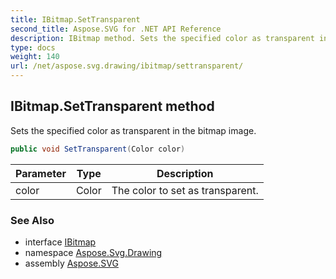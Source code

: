 ```yaml
---
title: IBitmap.SetTransparent
second_title: Aspose.SVG for .NET API Reference
description: IBitmap method. Sets the specified color as transparent in the bitmap image
type: docs
weight: 140
url: /net/aspose.svg.drawing/ibitmap/settransparent/
---
```

## IBitmap.SetTransparent method

Sets the specified color as transparent in the bitmap image.

```csharp
public void SetTransparent(Color color)
```

| Parameter | Type | Description |
| --- | --- | --- |
| color | Color | The color to set as transparent. |

### See Also

* interface [IBitmap](../)
* namespace [Aspose.Svg.Drawing](../../../aspose.svg.drawing/)
* assembly [Aspose.SVG](../../../)
